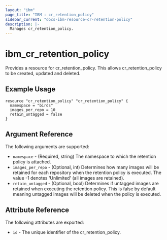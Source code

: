 ```yaml
---
layout: "ibm"
page_title: "IBM : cr_retention_policy"
sidebar_current: "docs-ibm-resource-cr-retention-policy"
description: |-
  Manages cr_retention_policy.
---
```


# ibm\_cr_retention_policy

Provides a resource for cr_retention_policy. This allows cr_retention_policy to be created, updated and deleted.

## Example Usage

```hcl
resource "cr_retention_policy" "cr_retention_policy" {
  namespace = "birds"
  images_per_repo = 10
  retain_untagged = false
}
```

## Argument Reference

The following arguments are supported:

* `namespace` - (Required, string) The namespace to which the retention policy is attached.
* `images_per_repo` - (Optional, int) Determines how many images will be retained for each repository when the retention policy is executed. The value -1 denotes 'Unlimited' (all images are retained).
* `retain_untagged` - (Optional, bool) Determines if untagged images are retained when executing the retention policy. This is false by default meaning untagged images will be deleted when the policy is executed.

## Attribute Reference

The following attributes are exported:

* `id` - The unique identifier of the cr_retention_policy.
